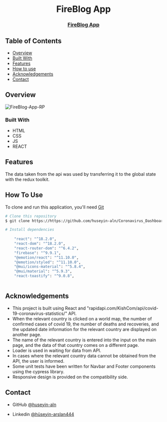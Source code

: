 <h1 align="center">FireBlog App</h1>

<div align="center">
  <h3>
    <a href="">
      FireBlog App
    </a>
 
  </h3>
</div>


<!-- TABLE OF CONTENTS -->

## Table of Contents

- [Overview](#overview)
- [Built With](#built-with)
- [Features](#features)
- [How to use](#how-to-use)
- [Acknowledgements](#acknowledgements)
- [Contact](#contact)

<!-- OVERVIEW -->

## Overview

![FireBlog-App-RP](https://user-images.githubusercontent.com/101873227/198724534-8ab8f3c8-15b6-4542-b1cc-829aee33d98b.gif)



### Built With

- HTML
- CSS
- JS
- REACT

## Features

The data taken from the api was used by transferring it to the global state with the redux toolkit.

## How To Use

To clone and run this application, you'll need [Git](https://git-scm.com) 
```bash
# Clone this repository
$ git clone https://https://github.com/huseyin-aln/Coronavirus_Dashboard_App

# Install dependencies
  
    "react": "^18.2.0",
    "react-dom": "^18.2.0",
    "react-router-dom": "^6.4.2",
    "firebase": "^9.9.1",
    "@emotion/react": "^11.10.0",
    "@emotion/styled": "^11.10.0",
    "@mui/icons-material": "^5.8.4",
    "@mui/material": "^5.9.3",
    "react-toastify": "^9.0.8",
    
```

## Acknowledgements
- This project is built using React and "rapidapi.com/KishCom/api/covid-19-coronavirus-statistics/" API.
- When the relevant country is clicked on a world map, the number of confirmed cases of covid 19, the number of deaths and recoveries, and the updated date 
information for the relevant country are displayed on another page.
- The name of the relevant country is entered into the input on the main page, and the data of that country comes on a different page.
- Loader is used in waiting for data from API.
- In cases where the relevant country data cannot be obtained from the API, the user is informed.
- Some unit tests have been written for Navbar and Footer components using the cypress library.
- Responsive design is provided on the compatibility side.

## Contact

- GitHub [@huseyin-aln](https://{github.com/huseyin-aln})

- Linkedin [@hüseyin-arslan444](https://{linkedin.com/hüseyin-arslan444})

